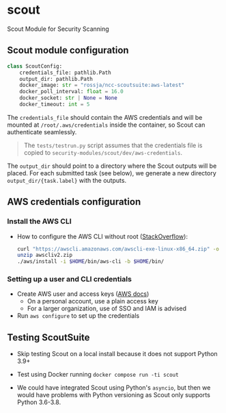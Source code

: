 # scout

Scout Module for Security Scanning

## Scout module configuration

```python
class ScoutConfig:
    credentials_file: pathlib.Path
    output_dir: pathlib.Path
    docker_image: str = "rossja/ncc-scoutsuite:aws-latest"
    docker_poll_interval: float = 16.0
    docker_socket: str | None = None
    docker_timeout: int = 5
```

The `credentials_file` should contain the AWS credentials and will be mounted at `/root/.aws/credentials` inside the container, so Scout can authenticate seamlessly.

> The `tests/testrun.py` script assumes that the credentials file is copied to `security-modules/scout/dev/aws-credentials`.

The `output_dir` should point to a directory where the Scout outputs will be placed.  For each submitted task (see below), we generate a new directory `output_dir/{task.label}` with the outputs.

## AWS credentials configuration

### Install the AWS CLI

* How to configure the AWS CLI without root ([StackOverflow](https://stackoverflow.com/a/67165838/7196827)):

    ```bash
    curl "https://awscli.amazonaws.com/awscli-exe-linux-x86_64.zip" -o "awscliv2.zip"
    unzip awscliv2.zip
    ./aws/install -i $HOME/bin/aws-cli -b $HOME/bin/
    ```

### Setting up a user and CLI credentials

* Create AWS user and access keys ([AWS docs](https://docs.aws.amazon.com/powershell/latest/userguide/pstools-appendix-sign-up.html))
  * On a personal account, use a plain access key
  * For a larger organization, use of SSO and IAM is advised
* Run `aws configure` to set up the credentials

## Testing ScoutSuite

* Skip testing Scout on a local install because it does not support Python 3.9+

* Test using Docker running `docker compose run -ti scout`

* We could have integrated Scout using Python's `asyncio`, but then we would have problems with Python versioning as Scout only supports Python 3.6-3.8.
